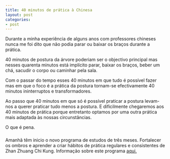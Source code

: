 ```yaml
---
title: 40 minutos de prática à Chinesa
layout: post
categories:
- post
---
```


Durante a minha experiência de alguns anos com professores chineses nunca me foi dito que não podia parar ou
baixar os braços durante a prática.  

40 minutos de postura da árvore poderiam ser o objectivo principal mas nesses quarenta minutos está implícito parar, baixar os braços,
beber um chá, sacudir o corpo ou caminhar pela sala. 

Com o passar do tempo esses 40 minutos em que tudo é possível fazer mas em que o foco é a prática da postura
tornam-se efectivamente 40 minutos ininterruptos e transformadores.

Ao passo que 40 minutos em que só é possível praticar a postura levam-nos a querer praticar tudo menos a
postura. E dificilmente chegaremos aos 40 minutos de prática porque entretanto optamos por uma
outra prática mais adaptada às nossas circunstâncias.

O que é pena. 

###

Amanhã têm inicio o novo programa de estudos de três meses. Fortalecer os ombros e aprender a criar hábitos de
prática regulares e consistentes de Zhan Zhuang Chi Kung. Informação sobre este programa [aqui.](http://devagar.org/regulares.html)
